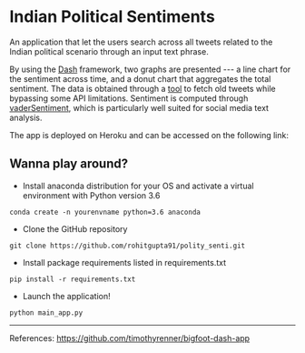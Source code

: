# Indian Political Sentiments

An application that let the users search across all tweets related to the Indian political scenario through an input text phrase. 

By using the [Dash](https://plot.ly/products/dash/) framework, two graphs are presented --- a line chart for the sentiment across time, and a donut chart that aggregates the total sentiment. The data is obtained through a [tool](https://github.com/Jefferson-Henrique/GetOldTweets-python) to fetch old tweets while bypassing some API limitations. 
Sentiment is computed through [vaderSentiment](https://github.com/cjhutto/vaderSentiment), which is particularly well suited for social media text analysis. 

The app is deployed on Heroku and can be accessed on the following link:


## Wanna play around?

- Install anaconda distribution for your OS and activate a virtual environment with Python version 3.6
```
conda create -n yourenvname python=3.6 anaconda
```
- Clone the GitHub repository
```
git clone https://github.com/rohitgupta91/polity_senti.git
```
- Install package requirements listed in requirements.txt
```
pip install -r requirements.txt
```
- Launch the application!
```
python main_app.py
```

---
References:
https://github.com/timothyrenner/bigfoot-dash-app
